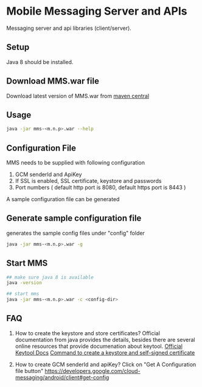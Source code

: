 # Mobile Messaging Server and APIs

Messaging server and  api libraries (client/server).

## Setup

Java 8 should be installed.

## Download MMS.war file

Download latest version of MMS.war from [maven central](http://search.maven.org/#search%7Cgav%7C1%7Cg%3A%22com.github.antennaesdk.server%22%20AND%20a%3A%22mms%22)

## Usage
```bash
java -jar mms-<m.n.p>.war --help
```

## Configuration File

MMS needs to be supplied with following configuration

1. GCM senderId and ApiKey
2. If SSL is enabled, SSL certificate, keystore and passwords
3. Port numbers ( default http port is 8080, default https port is 8443 )

A sample configuration file can be generated 
## Generate sample configuration file

generates the sample config files under "config" folder
```bash
java -jar mms-<m.n.p>.war -g
```

## Start MMS
```bash
## make sure java 8 is available
java -version

## start mms
java -jar mms-<m.n.p>.war -c <config-dir>
```




## FAQ

1. How to create the keystore and store certificates?
   Official documentation from java provides the details, besides there are several online resources that provide documenation about keytool.
   [Official Keytool Docs](http://docs.oracle.com/javase/6/docs/technotes/tools/solaris/keytool.html)
   [Command to create a keystore and self-signed certificate](KEYGEN.md)  

2. How to create GCM senderId and apiKey?
   Click on "Get A Configuration file button"
   https://developers.google.com/cloud-messaging/android/client#get-config